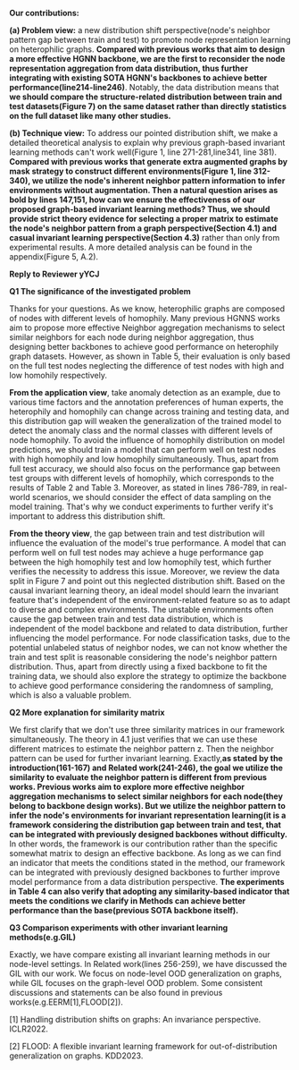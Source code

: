 **Our contributions:**

**(a) Problem view:** a new distribution shift perspective(node's neighbor pattern gap between train and test) to promote node representation learning on heterophilic graphs. **Compared with previous works that aim to design a more effective HGNN backbone, we are the first to reconsider the node representation aggregation from data distribution, thus further integrating with existing SOTA HGNN's backbones to achieve better performance(line214-line246)**. Notably, the data distribution means that **we should compare the structure-related distribution between train and test datasets(Figure 7) on the same dataset rather than directly statistics on the full dataset like many other studies.** 

**(b) Technique view:** To address our pointed distribution shift, we make a detailed theoretical analysis to explain why previous graph-based invariant learning methods can't work well(Figure 1, line 271-281,line341, line 381). **Compared with previous works that generate extra augmented graphs by mask strategy to construct different environments(Figure 1, line 312-340), we utilize the node's inherent neighbor pattern information to infer environments without augmentation. Then a natural question arises as bold by lines 147,151, how can we ensure the effectiveness of our proposed graph-based invariant learning methods? Thus, we should provide strict theory evidence for selecting a proper matrix to estimate the node's neighbor pattern from a graph perspective(Section 4.1) and casual invariant learning perspective(Section 4.3)** rather than only from experimental results. A more detailed analysis can be found in the appendix(Figure 5, A.2).



**Reply to Reviewer yYCJ**

**Q1 The significance of the investigated problem** 

Thanks for your questions. As we know, heterophilic graphs are composed of nodes with different levels of homophily. Many previous HGNNS works aim to propose more effective Neighbor aggregation mechanisms to select similar neighbors for each node during neighbor aggregation, thus designing better backbones to achieve good performance on heterophily graph datasets. However, as shown in Table 5, their evaluation is only based on the full test nodes neglecting the difference of test nodes with high and low homohily respectively. 

**From the application view**, take anomaly detection as an example, due to various time factors and the annotation preferences of human experts, the heterophily and homophily can change across training and testing data, and this distribution gap will weaken the generalization of the trained model to detect the anomaly class and the normal classes with different levels of node homophily. To avoid the influence of homophily distribution on model predictions, we should train a model that can perform well on test nodes with high homophily and low homophily simultaneously. Thus, apart from full test accuracy, we should also focus on the performance gap between test groups with different levels of homophily, which corresponds to the results of Table 2 and Table 3. Moreover, as stated in lines 786-789, in real-world scenarios, we should consider the effect of data sampling on the model training. That's why we conduct experiments to further verify it's important to address this distribution shift.

**From the theory view**, the gap between train and test distribution will influence the evaluation of the model's true performance. A model that can perform well on full test nodes may achieve a huge performance gap between the high homophily test and low homophily test, which further verifies the necessity to address this issue. Moreover, we review the data split in Figure 7 and point out this neglected distribution shift.  Based on the causal invariant learning theory, an ideal model should learn the invariant feature that's independent of the environment-related feature so as to adapt to diverse and complex environments. The unstable environments often cause the gap between train and test data distribution, which is independent of the model backbone and related to data distribution, further influencing the model performance. For node classification tasks, due to the potential unlabeled status of neighbor nodes, we can not know whether the train and test split is reasonable considering the node's neighbor pattern distribution. Thus, apart from directly using a fixed backbone to fit the training data, we should also explore the strategy to optimize the backbone to achieve good performance considering the randomness of sampling, which is also a valuable problem.

**Q2 More explanation for similarity matrix**

We first clarify that we don't use three similarity matrices in our framework simultaneously. The theory in 4.1 just verifies that we can use these different matrices to estimate the neighbor pattern z. Then the neighbor pattern can be used for further invariant learning. Exactly,**as stated by the introduction(161-167) and Related work(241-246), the goal we utilize the similarity to evaluate the neighbor pattern is different from previous works. Previous works aim to explore more effective neighbor aggregation mechanisms to select similar neighbors for each node(they belong to backbone design works). But we utilize the neighbor pattern to infer the node's environments for invariant representation learning(it is a framework considering the distribution gap between train and test, that can be integrated with previously designed backbones without difficulty.** In other words, the framework is our contribution rather than the specific somewhat matrix to design an effective backbone. As long as we can find an indicator that meets the conditions stated in the method, our framework can be integrated with previously designed backbones to further improve model performance from a data distribution perspective. **The experiments in Table 4 can also verify that adopting any similarity-based indicator that meets the conditions we clarify in Methods can achieve better performance than the base(previous SOTA backbone itself).**

**Q3 Comparison experiments with other invariant learning methods(e.g.GIL)**

Exactly, we have compare existing all invariant learning methods in our node-level settings. In Related work(lines 256-259), we have discussed the GIL with our work. We focus on node-level OOD generalization on graphs, while GIL focuses on the graph-level OOD problem. Some consistent discussions and statements can be also found in previous works(e.g.EERM[1],FLOOD[2]).

[1] Handling distribution shifts on graphs: An invariance perspective. ICLR2022.

[2] FLOOD: A flexible invariant learning framework for out-of-distribution generalization on graphs. KDD2023.